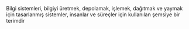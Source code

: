 Bilgi sistemleri, bilgiyi üretmek, depolamak, işlemek, dağıtmak ve yaymak için tasarlanmış sistemler, insanlar ve süreçler için kullanılan şemsiye bir terimdir